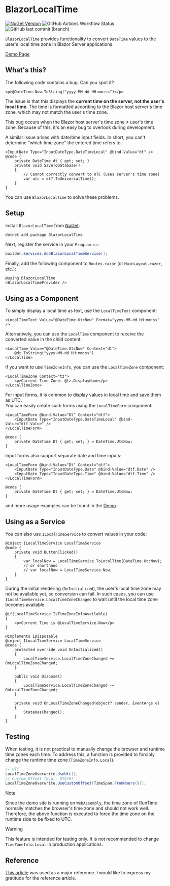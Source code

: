﻿# BlazorLocalTime

[![NuGet Version](https://img.shields.io/nuget/v/BlazorLocalTime?style=flat-square&logo=NuGet&color=0080CC)](https://www.nuget.org/packages/BlazorLocalTime/) ![GitHub Actions Workflow Status](https://img.shields.io/github/actions/workflow/status/arika0093/BlazorLocalTime/test.yaml?branch=main&label=Test&style=flat-square) ![GitHub last commit (branch)](https://img.shields.io/github/last-commit/arika0093/BlazorLocalTime?style=flat-square)

`BlazorLocalTime` provides functionality to convert `DateTime` values to the user's local time zone in Blazor Server applications.

[Demo Page](https://arika0093.github.io/BlazorLocalTime/)

## What's this?
The following code contains a bug. Can you spot it?

```razor
<p>@DateTime.Now.ToString("yyyy-MM-dd HH:mm:ss")</p>
```

The issue is that this displays the **current time on the server, not the user's local time**.
The time is formatted according to the Blazor host server's time zone, which may not match the user's time zone.

This bug occurs when the Blazor host server's time zone ≠ user's time zone. Because of this, it's an easy bug to overlook during development.

A similar issue arises with date/time input fields. In short, you can't determine "which time zone" the entered time refers to.

```razor
<InputDate Type="InputDateType.DateTimeLocal" @bind-Value="dt" />
@code {
    private DateTime dt { get; set; }
    private void SaveToDatabase()
    {
        // Cannot correctly convert to UTC (uses server's time zone)
        var utc = dt?.ToUniversalTime();
    }
}
```

You can use `BlazorLocalTime` to solve these problems.

## Setup
Install `BlazorLocalTime` from [NuGet](https://www.nuget.org/packages/BlazorLocalTime):

```bash
dotnet add package BlazorLocalTime
```

Next, register the service in your `Program.cs`:

```csharp
builder.Services.AddBlazorLocalTimeService();
```

Finally, add the following component to `Routes.razor` (or `MainLayout.razor`, etc.):

```razor
@using BlazorLocalTime
<BlazorLocalTimeProvider />
```

## Using as a Component

To simply display a local time as text, use the `LocalTimeText` component:

```razor
<LocalTimeText Value="@DateTime.UtcNow" Format="yyyy-MM-dd HH:mm:ss" />
```

Alternatively, you can use the `LocalTime` component to receive the converted value in the child content:

```razor
<LocalTime Value="@DateTime.UtcNow" Context="dt">
    @dt.ToString("yyyy-MM-dd HH:mm:ss")
</LocalTime>
```

If you want to use `TimeZoneInfo`, you can use the `LocalTimeZone` component:

```razor
<LocalTimeZone Context="tz">
    <p>Current Time Zone: @tz.DisplayName</p>
</LocalTimeZone>
```

For input forms, it is common to display values in local time and save them as UTC.  
You can easily create such forms using the `LocalTimeForm` component:

```razor
<LocalTimeForm @bind-Value="Dt" Context="dtf">
    <InputDate Type="InputDateType.DateTimeLocal" @bind-Value="dtf.Value" />
</LocalTimeForm>

@code {
    private DateTime Dt { get; set; } = DateTime.UtcNow;
}
```

Input forms also support separate date and time inputs:

```razor
<LocalTimeForm @bind-Value="Dt" Context="dtf">
    <InputDate Type="InputDateType.Date" @bind-Value="dtf.Date" />
    <InputDate Type="InputDateType.Time" @bind-Value="dtf.Time" />
</LocalTimeForm>

@code {
    private DateTime Dt { get; set; } = DateTime.UtcNow;
}
```

and more usage examples can be found in the [Demo](https://arika0093.github.io/BlazorLocalTime/).

## Using as a Service

You can also use `ILocalTimeService` to convert values in your code:

```razor
@inject ILocalTimeService LocalTimeService
@code {
    private void ButtonClicked()
    {
        var localNow = LocalTimeService.ToLocalTime(DateTime.UtcNow);
        // or shorthand
        // var localNow = LocalTimeService.Now;
    }
}
```

During the initial rendering (`OnInitialized`), the user's local time zone may not be available yet, so conversion can fail.
In such cases, you can use `ILocalTimeService.LocalTimeZoneChanged` to wait until the local time zone becomes available.

```razor
@if(LocalTimeService.IsTimeZoneInfoAvailable)
{
    <p>Current Time is @LocalTimeService.Now</p>
}

@implements IDisposable
@inject ILocalTimeService LocalTimeService
@code {
    protected override void OnInitialized()
    {
        LocalTimeService.LocalTimeZoneChanged += OnLocalTimeZoneChanged;
    }

    public void Dispose()
    {
        LocalTimeService.LocalTimeZoneChanged -= OnLocalTimeZoneChanged;
    }

    private void OnLocalTimeZoneChanged(object? sender, EventArgs e)
    {
        StateHasChanged();
    }
}
```

## Testing
When testing, it is not practical to manually change the browser and runtime time zones each time.
To address this, a function is provided to forcibly change the runtime time zone (`TimeZoneInfo.Local`).

```csharp
// UTC
LocalTimeZoneOverwrite.UseUtc();
// Custom Offset (e.g., UTC+9)
LocalTimeZoneOverwrite.UseCustomOffset(TimeSpan.FromHours(9));
```

> [!NOTE]
> Since the demo site is running on `WebAssembly`, the time zone of RunTime normally matches the browser's time zone and should not work well.
Therefore, the above function is executed to force the time zone on the runtime side to be fixed to UTC.

> [!WARNING]
> This feature is intended for testing only. It is not recommended to change `TimeZoneInfo.Local` in production applications.


## Reference

[This article](https://www.meziantou.net/convert-datetime-to-user-s-time-zone-with-server-side-blazor-time-provider.htm) was used as a major reference. I would like to express my gratitude for the reference article.
